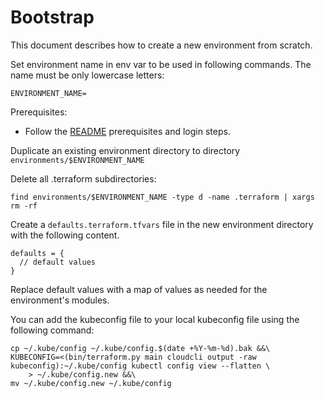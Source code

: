 # Bootstrap

This document describes how to create a new environment from scratch.

Set environment name in env var to be used in following commands. The name must be only lowercase
letters:

```
ENVIRONMENT_NAME=
```

Prerequisites:

* Follow the [README](../README.md) prerequisites and login steps.

Duplicate an existing environment directory to directory `environments/$ENVIRONMENT_NAME`

Delete all .terraform subdirectories:

```
find environments/$ENVIRONMENT_NAME -type d -name .terraform | xargs rm -rf
```

Create a `defaults.terraform.tfvars` file in the new environment directory with the following content.

```
defaults = {
  // default values
}
```

Replace default values with a map of values as needed for the environment's modules.

You can add the kubeconfig file to your local kubeconfig file using the following command:

```
cp ~/.kube/config ~/.kube/config.$(date +%Y-%m-%d).bak &&\
KUBECONFIG=<(bin/terraform.py main cloudcli output -raw kubeconfig):~/.kube/config kubectl config view --flatten \
    > ~/.kube/config.new &&\
mv ~/.kube/config.new ~/.kube/config
```
